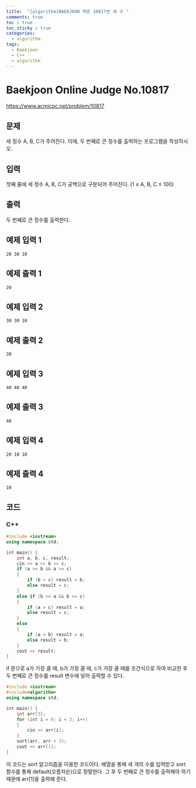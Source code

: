 ```yaml
---
title:  "[algorithm]BAEKJOON 백준 10817번 세 수 "
comments: true
toc : true
toc_sticky : true
categories:
  - algorithm
tags:
  - Baekjoon
  - C++
  - algorithm
---
```


# Baekjoon Online Judge No.10817

<https://www.acmicpc.net/problem/10817>



## 문제

세 정수 A, B, C가 주어진다. 이때, 두 번째로 큰 정수를 출력하는 프로그램을 작성하시오. 

## 입력

첫째 줄에 세 정수 A, B, C가 공백으로 구분되어 주어진다. (1 ≤ A, B, C ≤ 100)

## 출력

두 번째로 큰 정수를 출력한다.

## 예제 입력 1 

```
20 30 10
```

## 예제 출력 1 

```
20
```

## 예제 입력 2 

```
30 30 10
```

## 예제 출력 2 

```
30
```

## 예제 입력 3 

```
40 40 40
```

## 예제 출력 3 

```
40
```

## 예제 입력 4 

```
20 10 10
```

## 예제 출력 4 

```
10
```

## 코드	

### C++

```c++
#include <iostream>
using namespace std;

int main() {
	int a, b, c, result;
	cin >> a >> b >> c;
	if (a >= b && a >= c)
	{
		if (b > c) result = b;
		else result = c;
	}
	else if (b >= a && b >= c)
	{
		if (a > c) result = a;
		else result = c;
	}
	else 
	{
		if (a > b) result = a;
		else result = b;
	}
	cout << result;
}
```

if 문으로 a가 가장 클 때, b가 가장 클 때, c가 가장 클 때를 조건식으로 하여 비교한 후 두 번째로 큰 정수를 result 변수에 넣어 출력할 수 있다.

```c++
#include <iostream>
#include<algorithm>
using namespace std;

int main() {
	int arr[3];
	for (int i = 0; i < 3; i++)
	{
		cin >> arr[i];
	}
	sort(arr, arr + 3);
	cout << arr[1];
}
```

이 코드는 sort 알고리즘을 이용한 코드이다. 배열을 통해 세 개의 수를 입력받고 sort 함수를 통해 default(오름차순)으로 정렬한다. 그 후 두 번째로 큰 정수를 출력해야 하기 때문에 arr[1]을 출력해 준다.